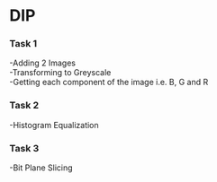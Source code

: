 <h1>DIP</h1> 
<h3>Task 1</h3>
 -Adding 2 Images<br>
 -Transforming to Greyscale<br>
 -Getting each component of the image i.e. B, G and R

 <h3>Task 2</h3>
  -Histogram Equalization<br>

<h3>Task 3</h3>
  -Bit Plane Slicing<br>
